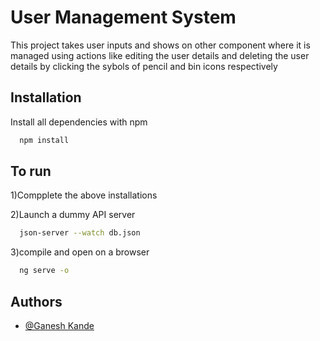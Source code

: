 
# User Management System 

This project takes user inputs and shows on other component where it is managed using actions like editing the user details and deleting the user details by clicking the sybols of pencil and bin icons respectively


## Installation

Install all dependencies with npm

```bash
  npm install 
```
    
## To run 
1)Compplete the above installations

2)Launch a dummy API server 
```bash
  json-server --watch db.json
```
3)compile and open on a browser 
```bash
  ng serve -o 
```





## Authors

- [@Ganesh Kande](https://github.com/GaneshK245/User-Management-system.git)


